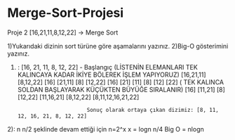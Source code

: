# Merge-Sort-Projesi
Proje 2
[16,21,11,8,12,22] -> Merge Sort

1)Yukarıdaki dizinin sort türüne göre aşamalarını yazınız.
2)Big-O gösterimini yazınız.


1) :
                                                             [16, 21, 11, 8, 12, 22] - Başlangıç (LİSTENİN ELEMANLARI TEK KALINCAYA KADAR İKİYE BÖLEREK İŞLEM YAPIYORUZ)
                                                [16,21,11]                              [8,12,22]
                                           [16]            [21,11]                 [8]           [12,22]
                                     [16]             [21]        [11]         [8]           [12]        [22] ( TEK KALINCA SOLDAN BAŞLAYARAK KÜÇÜKTEN BÜYÜĞE SIRALANIR)
                                            [16]           [11,21]                    [8]         [12,22]
                                                 [11,16,21]                              [8,12,22]
                                                                 [8,11,12,16,21,22]

                             Sonuç olarak ortaya çıkan dizimiz: [8, 11, 12, 16, 21, 8, 12, 22]

2):            n
              n/2     şeklinde devam ettiği için  n=2^x   x = logn
              n/4                                      Big O = nlogn
